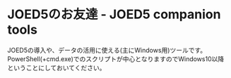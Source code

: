# JOED5のお友達 - JOED5 companion tools
JOED5の導入や、データの活用に使える(主にWindows用)ツールです。PowerShell(+cmd.exe)でのスクリプトが中心となりますのでWindows10以降ということにしておいてください。
